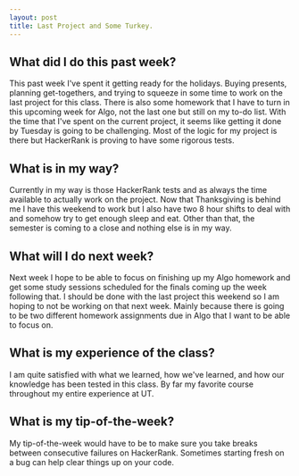 ```yaml
---
layout: post
title: Last Project and Some Turkey.
---
```

## What did I do this past week?
This past week I've spent it getting ready for the holidays. Buying presents, planning get-togethers, and trying to squeeze in some time to work on the last project for this class. There is also some homework that I have to turn in this upcoming week for Algo, not the last one but still on my to-do list. With the time that I've spent on the current project, it seems like getting it done by Tuesday is going to be challenging. Most of the logic for my project is there but HackerRank is proving to have some rigorous tests.

## What is in my way?
Currently in my way is those HackerRank tests and as always the time available to actually work on the project. Now that Thanksgiving is behind me I have this weekend to work but I also have two 8 hour shifts to deal with and somehow try to get enough sleep and eat. Other than that, the semester is coming to a close and nothing else is in my way.

## What will I do next week?
Next week I hope to be able to focus on finishing up my Algo homework and get some study sessions scheduled for the finals coming up the week following that. I should be done with the last project this weekend so I am hoping to not be working on that next week. Mainly because there is going to be two different homework assignments due in Algo that I want to be able to focus on.

## What is my experience of the class? 
I am quite satisfied with what we learned, how we've learned, and how our knowledge has been tested in this class. By far my favorite course throughout my entire experience at UT.

## What is my tip-of-the-week?
My tip-of-the-week would have to be to make sure you take breaks between consecutive failures on HackerRank. Sometimes starting fresh on a bug can help clear things up on your code.